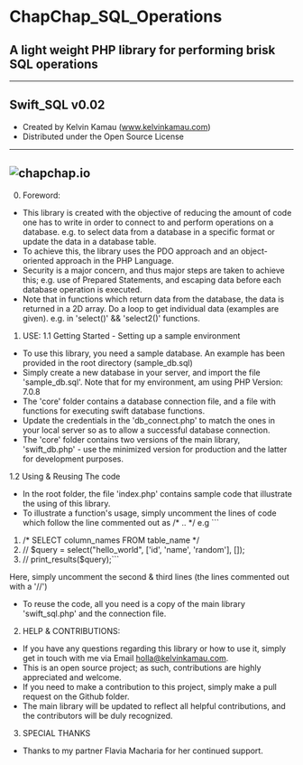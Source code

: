 # ChapChap_SQL_Operations
A light weight PHP library for performing brisk SQL operations
-------------------------------------------------------------------------------------------------------------------
-------------------------------------------------------------------------------------------------------------------
Swift_SQL v0.02                                                                                              
-------------------------------------------------------------------------------------------------------------------
* Created by Kelvin Kamau (www.kelvinkamau.com)                                                        
* Distributed under the Open Source License                                                            
-------------------------------------------------------------------------------------------------------------------
![chapchap.io](ChapChap_SQL_Operations/chapchap1.png)
---------------------------------------------------------------------------------------------------------------------

0. Foreword:
  - This library is created with the objective of reducing the amount of code one has to write in order to connect to and perform operations on a database.
      e.g. to select data from a database in a specific format or update the data in a database table.
  - To achieve this, the library uses the PDO approach and an object-oriented approach in the PHP Language.
  - Security is a major concern, and thus major steps are taken to achieve this;
      e.g. use of Prepared Statements, and escaping data before each database operation is executed.
  - Note that in functions which return data from the database, the data is returned in a 2D array. Do a loop to get individual data (examples are given).
      e.g. in 'select()' && 'select2()' functions.

1. USE:
 1.1 Getting Started - Setting up a sample environment
  - To use this library, you need a sample database. An example has been provided in the root directory (sample_db.sql)
  - Simply create a new database in your server, and import the file 'sample_db.sql'. Note that for my environment, am using PHP Version: 7.0.8
  - The 'core' folder contains a database connection file, and a file with functions for executing swift database functions.
  - Update the credentials in the 'db_connect.php' to match the ones in your local server so as to allow a successful database connection.
  - The 'core' folder contains two versions of the main library, 'swift_db.php' - use the minimized version for production and the latter for development purposes.

  1.2 Using & Reusing The code
  - In the root folder, the file 'index.php' contains sample code that illustrate the using of this library.
  - To illustrate a function's usage, simply uncomment the lines of code which follow the line commented out as /* .. */ 
  e.g ```
  1. /* SELECT column_names FROM table_name */
  2. // $query = select("hello_world", ['id', 'name', 'random'], []);
  3. // print_results($query);```
  
  Here, simply uncomment the second & third lines (the lines commented out with a '//')
  - To reuse the code, all you need is a copy of the main library 'swift_sql.php' and the connection file.

2. HELP & CONTRIBUTIONS:
  - If you have any questions regarding this library or how to use it, simply get in touch with me via Email holla@kelvinkamau.com.
  - This is an open source project; as such, contributions are highly appreciated and welcome.
  - If you need to make a contribution to this project, simply make a pull request on the Github folder.
  - The main library will be updated to reflect all helpful contributions, and the contributors will be duly recognized.
  
 3. SPECIAL THANKS
  - Thanks to my partner Flavia Macharia for her continued support.
